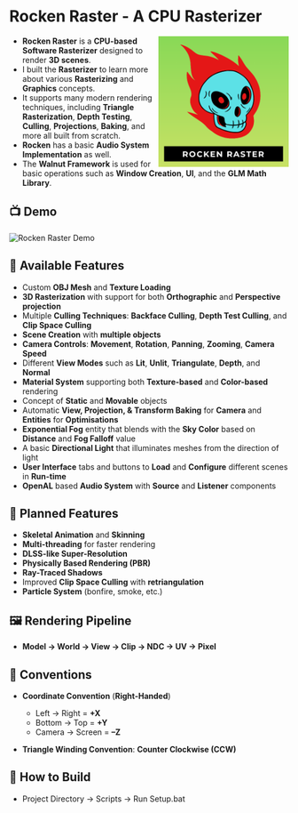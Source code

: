 # **Rocken Raster - A CPU Rasterizer**

<img align="right" alt="Coding" width="235" src="RockenRaster/Assets/Others/logo.png">

* **Rocken Raster** is a **CPU-based Software Rasterizer** designed to render **3D scenes**.
* I built the **Rasterizer** to learn more about various **Rasterizing** and **Graphics** concepts.
* It supports many modern rendering techniques, including **Triangle Rasterization**, **Depth Testing**, **Culling**, **Projections**, **Baking**, and more all built from scratch.
* **Rocken** has a basic **Audio System Implementation** as well.
* The **Walnut Framework** is used for basic operations such as **Window Creation**, **UI**, and the **GLM Math Library**.

## 📺 **Demo**

![Rocken Raster Demo](RockenRaster/Assets/Others/demogif.gif)

## 🐉 **Available Features**

- Custom **OBJ Mesh** and **Texture Loading**  
- **3D Rasterization** with support for both **Orthographic** and **Perspective projection**  
- Multiple **Culling Techniques**: **Backface Culling**, **Depth Test Culling**, and **Clip Space Culling**  
- **Scene Creation** with **multiple objects**  
- **Camera Controls**: **Movement**, **Rotation**, **Panning**, **Zooming**, **Camera Speed**
- Different **View Modes** such as **Lit**, **Unlit**, **Triangulate**, **Depth**, and **Normal**  
- **Material System** supporting both **Texture-based** and **Color-based** rendering  
- Concept of **Static** and **Movable** objects  
- Automatic **View, Projection, & Transform Baking** for **Camera** and **Entities** for **Optimisations**  
- **Exponential Fog** entity that blends with the **Sky Color** based on **Distance** and **Fog Falloff** value
- A basic **Directional Light** that illuminates meshes from the direction of light
- **User Interface** tabs and buttons to **Load** and **Configure** different scenes in **Run-time**
- **OpenAL** based **Audio System** with **Source** and **Listener** components

## 🚧 **Planned Features**

- **Skeletal Animation** and **Skinning**
- **Multi-threading** for faster rendering
- **DLSS-like Super-Resolution**
- **Physically Based Rendering (PBR)**
- **Ray-Traced Shadows**
- Improved **Clip Space Culling** with **retriangulation**
- **Particle System** (bonfire, smoke, etc.)

## 🖼️ **Rendering Pipeline**
   - **Model → World → View → Clip → NDC → UV → Pixel**
 
## 🧭 **Conventions**

- **Coordinate Convention** (**Right-Handed**)  
   - Left → Right = **+X**  
   - Bottom → Top = **+Y**  
   - Camera → Screen = **–Z**

- **Triangle Winding Convention**: **Counter Clockwise (CCW)**

## 🤖 **How to Build**

- Project Directory → Scripts → Run Setup.bat
